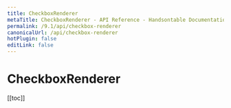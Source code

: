 ```yaml
---
title: CheckboxRenderer
metaTitle: CheckboxRenderer - API Reference - Handsontable Documentation
permalink: /9.1/api/checkbox-renderer
canonicalUrl: /api/checkbox-renderer
hotPlugin: false
editLink: false
---
```


# CheckboxRenderer

[[toc]]

